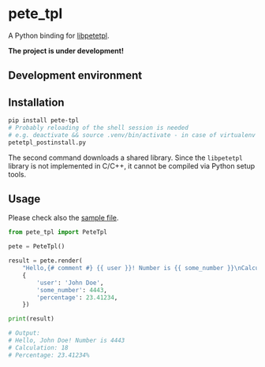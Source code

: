 # pete_tpl

A Python binding for [libpetetpl](https://github.com/pete-tpl/libpetetpl).

__The project is under development!__

## Development environment

## Installation

```bash
pip install pete-tpl
# Probably reloading of the shell session is needed
# e.g. deactivate && source .venv/bin/activate - in case of virtualenv
petetpl_postinstall.py
```
The second command downloads a shared library. Since the `libpetetpl` library is not implemented in C/C++, it cannot be compiled via Python setup tools.

## Usage

Please check also the [sample file](samples/sample.py).

```python
from pete_tpl import PeteTpl

pete = PeteTpl()

result = pete.render(
    "Hello,{# comment #} {{ user }}! Number is {{ some_number }}\nCalculation: {{ 2 * 9 }}\nPercentage: {{ percentage }}%",
    {
        'user': 'John Doe',
        'some_number': 4443,
        'percentage': 23.41234,
    })

print(result)

# Output:
# Hello, John Doe! Number is 4443
# Calculation: 18
# Percentage: 23.41234%
```